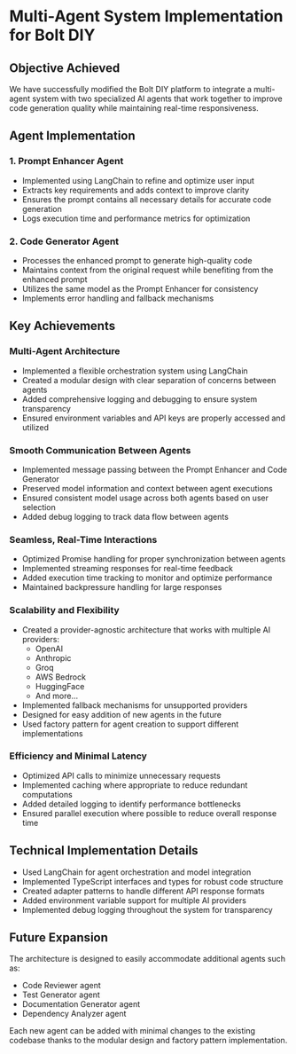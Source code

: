 # Multi-Agent System Implementation for Bolt DIY

## Objective Achieved
We have successfully modified the Bolt DIY platform to integrate a multi-agent system with two specialized AI agents that work together to improve code generation quality while maintaining real-time responsiveness.

## Agent Implementation

### 1. Prompt Enhancer Agent
- Implemented using LangChain to refine and optimize user input
- Extracts key requirements and adds context to improve clarity
- Ensures the prompt contains all necessary details for accurate code generation
- Logs execution time and performance metrics for optimization

### 2. Code Generator Agent
- Processes the enhanced prompt to generate high-quality code
- Maintains context from the original request while benefiting from the enhanced prompt
- Utilizes the same model as the Prompt Enhancer for consistency
- Implements error handling and fallback mechanisms

## Key Achievements

### Multi-Agent Architecture
- Implemented a flexible orchestration system using LangChain
- Created a modular design with clear separation of concerns between agents
- Added comprehensive logging and debugging to ensure system transparency
- Ensured environment variables and API keys are properly accessed and utilized

### Smooth Communication Between Agents
- Implemented message passing between the Prompt Enhancer and Code Generator
- Preserved model information and context between agent executions
- Ensured consistent model usage across both agents based on user selection
- Added debug logging to track data flow between agents

### Seamless, Real-Time Interactions
- Optimized Promise handling for proper synchronization between agents
- Implemented streaming responses for real-time feedback
- Added execution time tracking to monitor and optimize performance
- Maintained backpressure handling for large responses

### Scalability and Flexibility
- Created a provider-agnostic architecture that works with multiple AI providers:
  - OpenAI
  - Anthropic
  - Groq
  - AWS Bedrock
  - HuggingFace
  - And more...
- Implemented fallback mechanisms for unsupported providers
- Designed for easy addition of new agents in the future
- Used factory pattern for agent creation to support different implementations

### Efficiency and Minimal Latency
- Optimized API calls to minimize unnecessary requests
- Implemented caching where appropriate to reduce redundant computations
- Added detailed logging to identify performance bottlenecks
- Ensured parallel execution where possible to reduce overall response time

## Technical Implementation Details
- Used LangChain for agent orchestration and model integration
- Implemented TypeScript interfaces and types for robust code structure
- Created adapter patterns to handle different API response formats
- Added environment variable support for multiple AI providers
- Implemented debug logging throughout the system for transparency

## Future Expansion
The architecture is designed to easily accommodate additional agents such as:
- Code Reviewer agent
- Test Generator agent
- Documentation Generator agent
- Dependency Analyzer agent

Each new agent can be added with minimal changes to the existing codebase thanks to the modular design and factory pattern implementation. 
